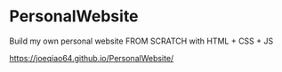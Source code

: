 # PersonalWebsite
Build my own personal website FROM SCRATCH with HTML + CSS + JS


https://joeqiao64.github.io/PersonalWebsite/
